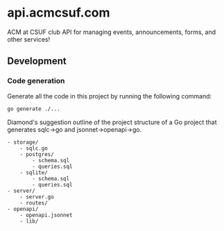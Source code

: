 # api.acmcsuf.com

ACM at CSUF club API for managing events, announcements, forms, and other services!

## Development

### Code generation

Generate all the code in this project by running the following command:

```sh
go generate ./...
```

Diamond's suggestion outline of the project structure of a Go project that generates sqlc->go and jsonnet->openapi->go.

```
- storage/
    - sqlc.go
    - postgres/
        - schema.sql
        - queries.sql
    - sqlite/
        - schema.sql
        - queries.sql
- server/
    - server.go
    - routes/
- openapi/
    - openapi.jsonnet
    - lib/
```
